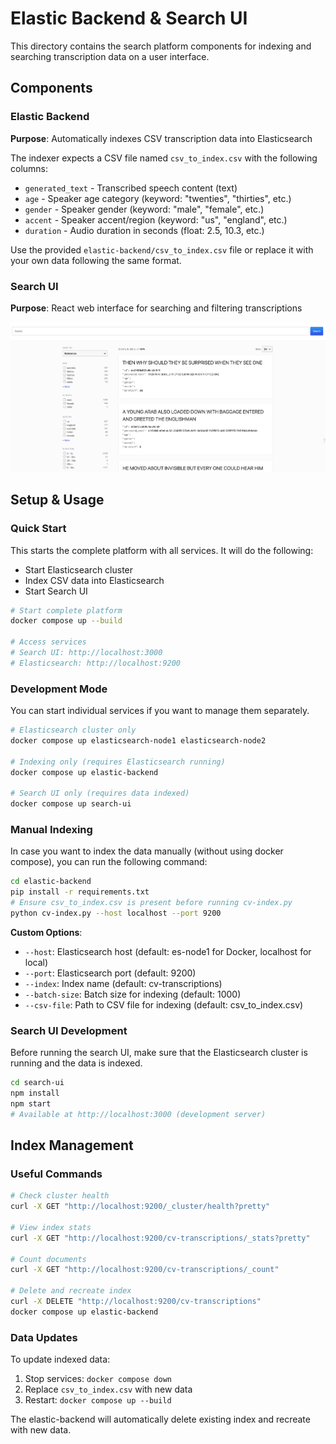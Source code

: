 # Elastic Backend & Search UI

This directory contains the search platform components for indexing and searching transcription data on a user interface.

## Components

### Elastic Backend
**Purpose**: Automatically indexes CSV transcription data into Elasticsearch

The indexer expects a CSV file named `csv_to_index.csv` with the following columns:
- `generated_text` - Transcribed speech content (text)
- `age` - Speaker age category (keyword: "twenties", "thirties", etc.)  
- `gender` - Speaker gender (keyword: "male", "female", etc.)
- `accent` - Speaker accent/region (keyword: "us", "england", etc.)
- `duration` - Audio duration in seconds (float: 2.5, 10.3, etc.)

Use the provided `elastic-backend/csv_to_index.csv` file or replace it with your own data following the same format.

### Search UI
**Purpose**: React web interface for searching and filtering transcriptions

![Search UI Screenshot](search_ui.png)

## Setup & Usage

### Quick Start

This starts the complete platform with all services. It will do the following:
- Start Elasticsearch cluster
- Index CSV data into Elasticsearch
- Start Search UI

```bash
# Start complete platform
docker compose up --build

# Access services
# Search UI: http://localhost:3000
# Elasticsearch: http://localhost:9200
```

### Development Mode
You can start individual services if you want to manage them separately.

```bash
# Elasticsearch cluster only
docker compose up elasticsearch-node1 elasticsearch-node2

# Indexing only (requires Elasticsearch running)
docker compose up elastic-backend

# Search UI only (requires data indexed)
docker compose up search-ui
```

### Manual Indexing
In case you want to index the data manually (without using docker compose), you can run the following command:
```bash
cd elastic-backend
pip install -r requirements.txt
# Ensure csv_to_index.csv is present before running cv-index.py
python cv-index.py --host localhost --port 9200
```

**Custom Options**:
- `--host`: Elasticsearch host (default: es-node1 for Docker, localhost for local)
- `--port`: Elasticsearch port (default: 9200)
- `--index`: Index name (default: cv-transcriptions)
- `--batch-size`: Batch size for indexing (default: 1000)
- `--csv-file`: Path to CSV file for indexing (default: csv_to_index.csv)

### Search UI Development
Before running the search UI, make sure that the Elasticsearch cluster is running and the data is indexed.
```bash
cd search-ui
npm install
npm start
# Available at http://localhost:3000 (development server)
```

## Index Management

### Useful Commands
```bash
# Check cluster health
curl -X GET "http://localhost:9200/_cluster/health?pretty"

# View index stats
curl -X GET "http://localhost:9200/cv-transcriptions/_stats?pretty"

# Count documents
curl -X GET "http://localhost:9200/cv-transcriptions/_count"

# Delete and recreate index
curl -X DELETE "http://localhost:9200/cv-transcriptions"
docker compose up elastic-backend
```

### Data Updates
To update indexed data:
1. Stop services: `docker compose down`
2. Replace `csv_to_index.csv` with new data
3. Restart: `docker compose up --build`

The elastic-backend will automatically delete existing index and recreate with new data.